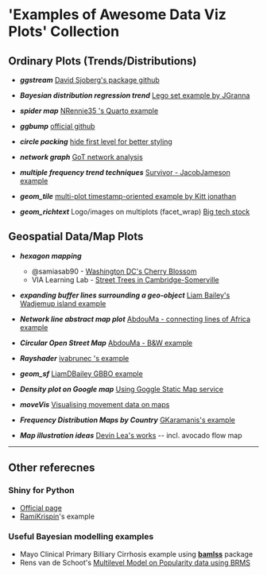 #  'Examples of Awesome Data Viz Plots' Collection


## Ordinary Plots (Trends/Distributions)

* **_ggstream_** [David Sjoberg's package github](https://github.com/davidsjoberg/ggstream)

* **_Bayesian distribution regression trend_** [Lego set example by JGranna](https://jgranna.github.io/posts/lego-sets.html)

* **_spider map_** [NRennie35 's Quarto example](https://www.r-bloggers.com/2022/08/designing-tidytuesday-visualisations-for-mobile-with-quarto/)

* **_ggbump_** [official github](https://github.com/davidsjoberg/ggbump)

* **_circle packing_** [hide first level for better styling](https://r-graph-gallery.com/315-hide-first-level-in-circle-packing.html)

* **_network graph_** [GoT network analysis](https://shirinsplayground.netlify.app/2018/03/got_network/)

* **_multiple frequency trend techniques_** [Survivor - JacobJameson example](https://github.com/jacobjameson/TidyTuesday)

* **_geom_tile_** [multi-plot timestamp-oriented example by Kitt jonathan](https://github.com/KittJonathan/tidytuesday/blob/master/R/2023_05_cats.R)

* **_geom_richtext_** Logo/images on multiplots (facet_wrap) [Big tech stock](https://github.com/AbdoulMa/TidyTuesday/tree/main/2023/2023_w6)





## Geospatial Data/Map Plots

* **_hexagon mapping_** 
  - @samiasab90 - [Washington DC's Cherry Blossom](https://github.com/samiaab1990/30-day-map-challenge)
  - VIA Learning Lab - [Street Trees in Cambridge-Somerville](https://vialab.mit.edu/tutorials/module/mapping-in-r-street-trees-in-camberville/)

* **_expanding buffer lines surrounding a geo-object_** [Liam Bailey's Wadjemup island example](https://github.com/LiamDBailey/30DayMapChallenge_2022)

* **_Network line abstract map plot_** [AbdouMa - connecting lines of Africa example](https://github.com/AbdoulMa/30DayMapChallenge)

* **_Circular Open Street Map_** [AbdouMa - B&W example](https://github.com/AbdoulMa/30DayMapChallenge)

* **_Rayshader_** [ivabrunec 's example](https://github.com/ivabrunec/tidytuesday/blob/main/2023/2023_01_10/combined_test.png)

* **_geom_sf_** [LiamDBailey GBBO example](https://github.com/LiamDBailey/TidyTuesday/tree/e6f30ec2b1dc92d6a05c9f42a67c02d4ef825ffe/R/2022)

* **_Density plot on Google map_** [Using Goggle Static Map service](https://www.littlemissdata.com/blog/maps)

* **_moveVis_** [Visualising movement data on maps](https://movevis.org/)

* **_Frequency Distribution Maps by Country_** [GKaramanis's example](https://github.com/gkaramanis/mappromptmonday)

* **_Map illustration ideas_** [Devin Lea's works](https://github.com/devinmlea/Maps_Graphics_Code/tree/main/30DayMapChallenge2022) -- incl. avocado flow map



* * * 
## Other referecnes
### Shiny for Python
* [Official page](https://shiny.rstudio.com/py/docs/ui-page-layouts.html#common-structure)
* [RamiKrispin](https://github.com/RamiKrispin/shinylive)'s example


### Useful Bayesian modelling examples
* Mayo Clinical Primary Billiary Cirrhosis example using [**bamlss**](http://www.bamlss.org/articles/jm.html#mayo-clinic-primary-biliary-cirrhosis-data) package
* Rens van de Schoot's [Multilevel Model on Popularity data using BRMS](https://www.rensvandeschoot.com/tutorials/brms-started/)

